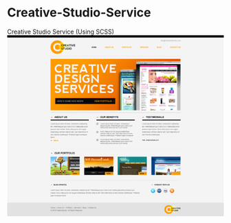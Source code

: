 # Creative-Studio-Service
Creative Studio Service (Using SCSS)
![Creative Stsio](/psd-file/creativestudio-minimal.jpg)
